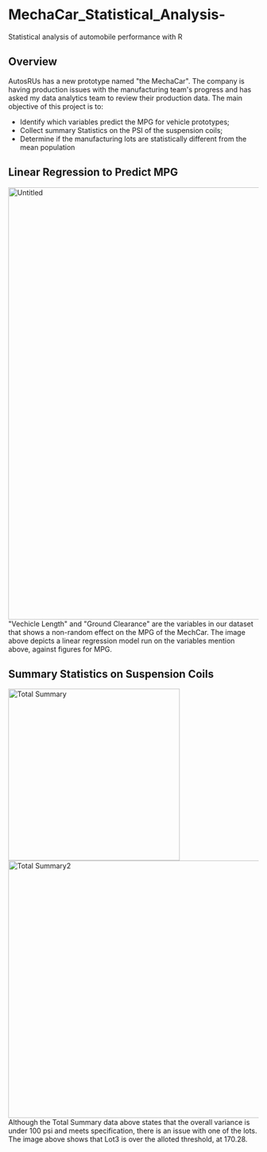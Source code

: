 # MechaCar_Statistical_Analysis-
Statistical analysis of automobile performance with R

## Overview
AutosRUs has a new prototype named "the MechaCar". The company is having production issues with the manufacturing team's progress and has asked my data analytics team to review their production data. The main objective of this project is to:

* Identify which variables predict the MPG for vehicle prototypes;
* Collect summary Statistics on the PSI of the suspension coils;
* Determine if the manufacturing lots are statistically different from the mean population

## Linear Regression to Predict MPG
<img width="868" alt="Untitled" src="https://user-images.githubusercontent.com/100165760/177222818-58837438-fb17-4a5b-852c-900eeeaa7143.png">
"Vechicle Length" and "Ground Clearance" are the variables in our dataset that shows a non-random effect on the MPG of the MechCar. The image above depicts a linear regression model run on the variables mention above, against figures for MPG. 

## Summary Statistics on Suspension Coils
<img width="345" alt="Total Summary" src="https://user-images.githubusercontent.com/100165760/177223303-8cb49c81-d5ea-40e1-9489-29fdde17c452.png">
<img width="517" alt="Total Summary2" src="https://user-images.githubusercontent.com/100165760/177223314-2d555626-5872-4913-bacf-a69107c00289.png">
Although the Total Summary data above states that the overall variance is under 100 psi and meets specification, there is an issue with one of the lots. The image above shows that Lot3 is over the alloted threshold, at 170.28.
